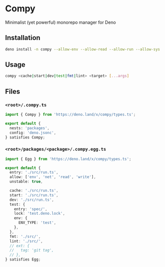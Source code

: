 # Compy
Minimalist (yet powerful) monorepo manager for Deno

## Installation

```sh
deno install -n compy --allow-env --allow-read --allow-run --allow-sys --allow-net --unstable 'https://deno.land/x/compy/run.ts'
```

## Usage

```sh
compy <cache|start|dev|test|fmt|lint> <target> [...args]
```

## Files

### `<root>/.compy.ts`

```typescript
import { Compy } from 'https://deno.land/x/compy/types.ts';

export default {
  nests: 'packages',
  config: 'deno.jsonc',
} satisfies Compy;
```

### `<root>/packages/<package>/.compy.egg.ts`

```typescript
import { Egg } from 'https://deno.land/x/compy/types.ts';

export default {
  entry: './src/run.ts',
  allow: ['env', 'net', 'read', 'write'],
  unstable: true,

  cache: './src/run.ts',
  start: './src/run.ts',
  dev: './src/run.ts',
  test: {
    entry: 'spec/',
    lock: 'test.deno.lock',
    env: {
      ENV_TYPE: 'test',
    },
  },
  fmt: './src/',
  lint: './src/',
  // ext: {
  //   tag: 'git tag',
  // },
} satisfies Egg;
```

